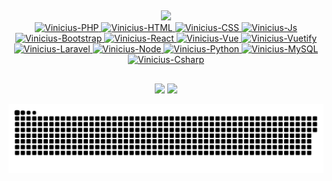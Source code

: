 ## 
 <div align="center">
  <a href="https://github.com/Vinicius-CS">
  <img height="180em" src="https://github-readme-stats.vercel.app/api?username=Vinicius-CS&show_icons=true&theme=dark&include_all_commits=true&count_private=true"/>
  <!--img height="180em" src="https://github-readme-stats.vercel.app/api/top-langs/?username=Vinicius-CS&theme=dark"/-->
</div>

<div align="center">
  <img alt="Vinicius-PHP" src="https://img.shields.io/badge/PHP-323330?style=for-the-badge&logo=php&logoColor=67D37E">
  <img alt="Vinicius-HTML" src="https://img.shields.io/badge/HTML-323330?style=for-the-badge&logo=html5&logoColor=67D37E">
  <img alt="Vinicius-CSS" src="https://img.shields.io/badge/CSS-323330?&style=for-the-badge&logo=css3&logoColor=67D37E">
  <img alt="Vinicius-Js" src="https://img.shields.io/badge/JavaScript-323330?style=for-the-badge&logo=javascript&logoColor=67D37E">
  <img alt="Vinicius-Bootstrap" src="https://img.shields.io/badge/Bootstrap-323330?style=for-the-badge&logo=bootstrap&logoColor=67D37E">
  <img alt="Vinicius-React" src="https://img.shields.io/badge/React-323330?style=for-the-badge&logo=react&logoColor=67D37E">
  <img alt="Vinicius-Vue" src="https://img.shields.io/badge/Vue.js-323330?style=for-the-badge&logo=vue.js&logoColor=67D37E">
  <img alt="Vinicius-Vuetify" src="https://img.shields.io/badge/Vuetify-323330?style=for-the-badge&logo=vuetify&logoColor=67D37E">
  <img alt="Vinicius-Laravel" src="https://img.shields.io/badge/Laravel-323330?style=for-the-badge&logo=laravel&logoColor=67D37E">
  <img alt="Vinicius-Node" src="https://img.shields.io/badge/Node.js-323330?style=for-the-badge&logo=node.js&logoColor=67D37E">
  <img alt="Vinicius-Python" src="https://img.shields.io/badge/Python-323330?style=for-the-badge&logo=python&logoColor=67D37E">
  <img alt="Vinicius-MySQL" src="https://img.shields.io/badge/MySQL-323330?style=for-the-badge&logo=mysql&logoColor=67D37E">
  <img alt="Vinicius-Csharp" src="https://img.shields.io/badge/C%23-323330?style=for-the-badge&logo=c-sharp&logoColor=67D37E">
</div>
  
  ##
 
<div align="center">
  <a href="https://www.linkedin.com/in/viniciusdacruzdasilva/" target="_blank"><img src="https://img.shields.io/badge/-LinkedIn-323330?style=for-the-badge&logo=linkedin&logoColor=67D37E" target="_blank"></a>
  <a href="mailto:vinicius--cruz@hotmail.com" target="_blank"><img src="https://img.shields.io/badge/EMail-323330?style=for-the-badge&logo=gmail&logoColor=67D37E" target="_blank"></a>
</div>

![Snake animation](https://github.com/Vinicius-CS/Vinicius-CS/blob/output/github-contribution-grid-snake.svg)
